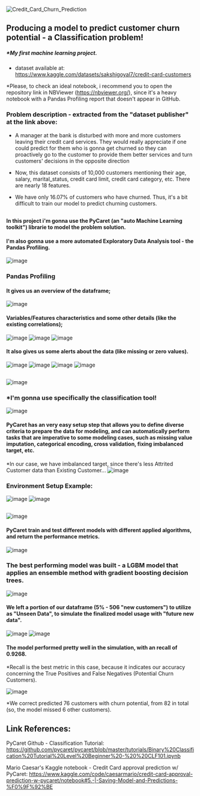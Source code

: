 ![Credit_Card_Churn_Prediction](https://user-images.githubusercontent.com/105673165/187865009-bedea22b-2f52-4964-8979-29a293a22311.png)

## Producing a model to predict customer churn potential - a Classification problem!
##### *My first machine learning project.

  - dataset available at: https://www.kaggle.com/datasets/sakshigoyal7/credit-card-customers

*Please, to check an ideal notebook, i recommend you to open the repository link in NBViewer (https://nbviewer.org/), since it's a heavy notebook with a Pandas Profiling report that doesn't appear in GitHub.

### Problem description - extracted from the "dataset publisher" at the link above:
  - A manager at the bank is disturbed with more and more customers leaving their credit card services. They would really 
  appreciate if one could predict for them who is gonna get churned so they can proactively go to the customer to provide 
  them better services and turn customers' decisions in the opposite direction

  - Now, this dataset consists of 10,000 customers mentioning their age, salary, marital_status, credit card limit, credit 
card category, etc. There are nearly 18 features.

  - We have only 16.07% of customers who have churned. Thus, it's a bit difficult to train our model to predict churning 
customers.

##

#### In this project i'm gonna use the PyCaret (an "auto Machine Learning toolkit") librarie to model the problem solution.

#### I'm also gonna use a more automated Exploratory Data Analysis tool - the Pandas Profiling.

![image](https://user-images.githubusercontent.com/105673165/188259093-ace9438e-13c0-4176-82ae-41cdde419b14.png)

### Pandas Profiling
#### It gives us an overview of the dataframe; 
![image](https://user-images.githubusercontent.com/105673165/188078259-071bc721-8ccf-4351-936a-11fd5922f628.png)

#### Variables/Features characteristics and some other details (like the existing correlations);

![image](https://user-images.githubusercontent.com/105673165/188076977-9c40070b-0e63-429d-9afd-dacd871498de.png)
![image](https://user-images.githubusercontent.com/105673165/188079353-377126d0-3e23-407d-a38d-1a696c4213d4.png)
![image](https://user-images.githubusercontent.com/105673165/188079429-a6ccda09-21fb-4beb-a18f-bc3a9700be0a.png)

#### It also gives us some alerts about the data (like missing or zero values).

![image](https://user-images.githubusercontent.com/105673165/188078725-983aa823-30db-4550-897d-57efba89e635.png)
![image](https://user-images.githubusercontent.com/105673165/188078596-6bc5a51b-1506-44c8-8f9e-a388c4a0eee9.png)
![image](https://user-images.githubusercontent.com/105673165/188078880-962e879c-4555-4f1a-a392-a8bcaa3edb6d.png)
![image](https://user-images.githubusercontent.com/105673165/188078653-add19c87-0da0-47e9-8667-8ade986045f3.png)

##

![image](https://user-images.githubusercontent.com/105673165/188081282-56258ed8-5fed-4dc6-ab59-16be701471f1.png)
### *I'm gonna use specifically the classification tool!

![image](https://user-images.githubusercontent.com/105673165/188081539-fd832d08-3d4b-46f1-b4da-85b267d16b30.png)
#### PyCaret has an very easy setup step that allows you to define diverse criteria to prepare the data for modeling, and can automatically perform tasks that are imperative to some modeling cases, such as missing value imputation, categorical encoding, cross validation, fixing imbalanced target, etc.

*In our case, we have imbalanced target, since there's less Attrited Customer data than Existing Customer...
![image](https://user-images.githubusercontent.com/105673165/188078095-bd4d8bb9-2855-42e4-8e58-986a0d0a22d2.png)

### Environment Setup Example:
![image](https://user-images.githubusercontent.com/105673165/188081738-96a359ff-cbeb-4019-830d-ada3a59c9939.png)
![image](https://user-images.githubusercontent.com/105673165/188082226-9eaf29d8-db8b-4c85-b197-1bea916a5ad5.png)

##

![image](https://user-images.githubusercontent.com/105673165/188081598-1fedb736-1ae6-427c-97c4-1db13e840263.png)

#### PyCaret train and test different models with different applied algorithms, and return the performance metrics.

![image](https://user-images.githubusercontent.com/105673165/188082341-c56981f3-a50f-460e-a273-353d100e3f18.png)

### The best performing model was built - a LGBM model that applies an ensemble method with gradient boosting decision trees.

![image](https://user-images.githubusercontent.com/105673165/188260367-d446b5d1-97ed-4f28-bd95-76ac7be2ea11.png)

#### We left a portion of our dataframe (5% - 506 "new customers") to utilize as "Unseen Data", to simulate the finalized model usage with "future new data".

![image](https://user-images.githubusercontent.com/105673165/188080928-f72f1041-7f93-4d5f-8d03-5bc23c29f698.png)
![image](https://user-images.githubusercontent.com/105673165/188080978-ff41186c-46e2-4b3c-ae44-f68b89c539e4.png)

#### The model performed pretty well in the simulation, with an recall of 0.9268.
*Recall is the best metric in this case, because it indicates our accuracy concerning the True Positives and False Negatives (Potential Churn Customers).

![image](https://user-images.githubusercontent.com/105673165/188260547-cebbdff7-f68a-4fa2-9aa3-2263998b9de5.png)

*We correct predicted 76 customers with churn potential, from 82 in total (so, the model missed 6 other customers).

##

## Link References:
PyCaret Github - Classification Tutorial:
https://github.com/pycaret/pycaret/blob/master/tutorials/Binary%20Classification%20Tutorial%20Level%20Beginner%20-%20%20CLF101.ipynb

Mario Caesar's Kaggle notebook - Credit Card approval prediction w/ PyCaret:
https://www.kaggle.com/code/caesarmario/credit-card-approval-prediction-w-pycaret/notebook#5.-|-Saving-Model-and-Predictions-%F0%9F%92%BE

